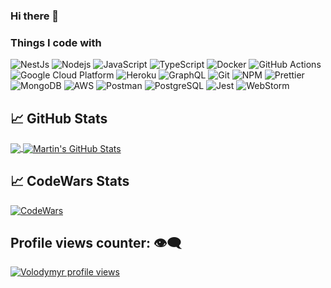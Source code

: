 ### Hi there 👋


<h3>Things I code with</h3>
<p>
  <img alt="NestJs" src="https://img.shields.io/badge/-NestJs-ea2845?style=flat-square&logo=nestjs&logoColor=white" />
  <img alt="Nodejs" src="https://img.shields.io/badge/-Nodejs-8CC84B?style=flat-square&logo=Node.js&logoColor=white" />
  <img alt="JavaScript" src="https://img.shields.io/badge/-javascript-F7DF1E?logo=javascript&logoColor=white" />
  <img alt="TypeScript" src="https://img.shields.io/badge/-TypeScript-007ACC?style=flat-square&logo=typescript&logoColor=white" />
  <img alt="Docker" src="https://img.shields.io/badge/-Docker-0db7ed?style=flat-square&logo=docker&logoColor=white" />
  <img alt="GitHub Actions" src="https://img.shields.io/badge/-Github_Actions-2088FF?style=flat-square&logo=github-actions&logoColor=white" />
  <img alt="Google Cloud Platform" src="https://img.shields.io/badge/-Google_Cloud_Platform-4285F4?style=flat-square&logo=google-cloud&logoColor=white" />
  <img alt="Heroku" src="https://img.shields.io/badge/-Heroku-430098?style=flat-square&logo=heroku&logoColor=white" />
  <img alt="GraphQL" src="https://img.shields.io/badge/-GraphQL-E10098?style=flat-square&logo=graphql&logoColor=white" />
  <img alt="Git" src="https://img.shields.io/badge/-Git-F05032?style=flat-square&logo=git&logoColor=white" />
  <img alt="NPM" src="https://img.shields.io/badge/-NPM-CB3837?style=flat-square&logo=npm&logoColor=white" />
  <img alt="Prettier" src="https://img.shields.io/badge/-Prettier-F7B93E?style=flat-square&logo=prettier&logoColor=white" />
  <img alt="MongoDB" src="https://img.shields.io/badge/-MongoDB-13aa52?style=flat-square&logo=mongodb&logoColor=white" />
  <img alt="AWS" src="https://img.shields.io/badge/-AmazonAWS-F7B93E?logo=amazonaws&logoColor=white" />
  <img alt="Postman" src="https://img.shields.io/badge/-postman-FF6C37?logo=postman&logoColor=white" />
  <img alt="PostgreSQL" src="https://img.shields.io/badge/-postgresql-336791?logo=postgresql&logoColor=white" />
  <img alt="Jest" src="https://img.shields.io/badge/-jest-C21325?logo=jest&logoColor=white" />
  <img alt="WebStorm" src="https://img.shields.io/badge/-webstorm-3C78D8?logo=webstorm&logoColor=white" />
</p>






## &#x1f4c8; GitHub Stats

<a href="https://github.com/Patr1k10/Patr1k10">
  <img align="center" src="https://github-readme-stats.vercel.app/api/top-langs/?username=Patr1k10&hide=java,html,tex&title_color=ffffff&text_color=c9cacc&icon_color=2bbc8a&bg_color=1d1f21&langs_count=3" />
</a>
<a href="https://github.com/Patr1k10/Patr1k10">
  <img align="center" src="https://github-readme-stats.vercel.app/api?username=Patr1k10&show_icons=true&line_height=27&count_private=true&title_color=ffffff&text_color=c9cacc&icon_color=2bbc8a&bg_color=1d1f21" alt="Martin's GitHub Stats" />
</a>

## &#x1f4c8; CodeWars Stats 
[![CodeWars](https://www.codewars.com/users/Patr1k10/badges/large)](https://www.codewars.com/users/Patr1k10)

 ## Profile views counter: 👁️‍🗨️

[![Volodymyr profile views](https://u8views.com/api/v1/github/profiles/138222644/views/day-week-month-total-count.svg)](https://u8views.com/github/Patr1k10)

<!--
**Patr1k10/Patr1k10** is a ✨ _special_ ✨ repository because its `README.md` (this file) appears on your GitHub profile.

Here are some ideas to get you started:

- 🔭 I’m currently working on ...
- 🌱 I’m currently learning ...
- 👯 I’m looking to collaborate on ...
- 🤔 I’m looking for help with ...
- 💬 Ask me about ...
- 📫 How to reach me: ...
- 😄 Pronouns: ...
- ⚡ Fun fact: ...
-->
